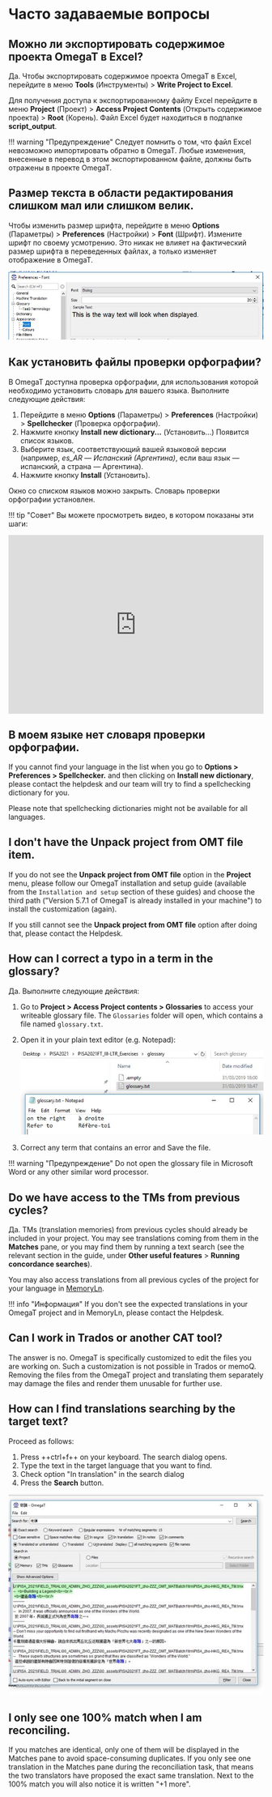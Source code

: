 # Часто задаваемые вопросы

<!--
## [ALL] How can I contact the helpdesk ?

To contact the OmegaT helpdesk for OmegaT related questions:

  * go to [https://pisa.capstan.be](https://pisa.capstan.be) (if you work on PISA) or [https://piaac.capstan.be](https://piaac.capstan.be) (if you work on PIAAC)

![](../_img/helpdesk_info.jpg)

  * Click on **Sign in** on the top right corner
  * Press **Log in with PISA-ETS** (if you work on PISA) or **Log in with PIAAC-ETS** (if you work on PIAAC)

![](../_img/log-in.jpg)

  * Enter your portal credentials (the same ones you use to preview the units on the portal). If you don't have your portal credentials, please contact your NPM or PM (if you are a cApStAn verifier)
  * Click on OmegaT Helpdesk
  * Replace the default email with your real email as explained
  * Explain your issue clearly in the Description field, write a short summary of your issue in the Subject field and attach any files you want to illustrate the issue.

All the above steps are also described in the following
-->

<!-- unnecessary because the "country's version" will always be available in the mapped repo in PISA 2025

## [VER] How can I make sure I always see the country's version in the Fuzzy matches pane ?

Before you make any changes in the project, press ++ctrl+D++ on your keyboard to generate the target files. Then go to **Project>Access project contents>root**.

You will see 3 different translation memories (.tmx) files. Copy the last one ending with "-omegat.tmx" and paste it in the **tm** folder.

![](../_img/faq_tm_copy.jpg)
-->

<!-- this does not belong in an omegat guide...

## It's been 2 days and I haven't received a notification about a reply to my ticket. Is this normal ?

This is not normal. Our policy is to reply to tickets within a maximum of 48 working hours. If you haven't received a notification, it is possible that you have not changed the e-mail address on the helpdesk. When you send us a ticket please make sure to click on the "Change Email" button.

![](../_img/qa03_change_e-mail.jpg)

Replace the fictitious e-mail TRANSLATOR_LLL_00x@project.ets.org with your real e-mail address.

![](../_img/qa04_changed.jpg)

You can also change your e-mail information by click in the top right menu after logging in.

![](../_img/qa05_emailmenu.jpg)
-->

<!-- topic:export -->

## Можно ли экспортировать содержимое проекта OmegaT в Excel?

Да. Чтобы экспортировать содержимое проекта OmegaT в Excel, перейдите в меню **Tools** (Инструменты) > **Write Project to Excel**.

Для получения доступа к экспортированному файлу Excel перейдите в меню **Project** (Проект) > **Access Project Contents** (Открыть содержимое проекта) > **Root** (Корень). Файл Excel будет находиться в подпапке **script_output**.

<!-- prettier-ignore -->
!!! warning "Предупреждение"
    Следует помнить о том, что файл Excel невозможно импортировать обратно в OmegaT. Любые изменения, внесенные в перевод в этом экспортированном файле, должны быть отражены в проекте OmegaT.

<!-- topic:font -->

## Размер текста в области редактирования слишком мал или слишком велик.

Чтобы изменить размер шрифта, перейдите в меню **Options** (Параметры) > **Preferences** (Настройки) > **Font** (Шрифт).
Измените шрифт по своему усмотрению. Это никак не влияет на фактический размер шрифта в переведенных файлах, а только изменяет отображение в OmegaT.

![](../_img/qa01_font.jpg)

<!-- topic:checks -->

## Как установить файлы проверки орфографии?

В OmegaT доступна проверка орфографии, для использования которой необходимо установить словарь для вашего языка. Выполните следующие действия:

1. Перейдите в меню **Options** (Параметры) > **Preferences** (Настройки) > **Spellchecker** (Проверка орфографии).
2. Нажмите кнопку **Install new dictionary...** (Установить...) Появится список языков.
3. Выберите язык, соответствующий вашей языковой версии (например, _es_AR — Испанский (Аргентина)_, если ваш язык — испанский, а страна — Аргентина).
4. Нажмите кнопку **Install** (Установить).

Окно со списком языков можно закрыть. Словарь проверки орфографии установлен.

<!-- prettier-ignore -->
!!! tip "Совет"
    Вы можете просмотреть видео, в котором показаны эти шаги:
    <div style="padding:69.95% 0 0 0;position:relative;"><iframe src="https://player.vimeo.com/video/780395752?h=5a92c211b3" style="position:absolute;top:0;left:0;width:100%;height:100%;" frameborder="0" allow="autoplay; fullscreen; picture-in-picture" allowfullscreen></iframe></div><script src="https://player.vimeo.com/api/player.js"></script>

<!-- ![](../_img/qa_02_spellcheck.jpg) -->

<!-- You should see the URL `[https://cat.capstan.be/OmegaT/hunspell/](https://cat.capstan.be/OmegaT/hunspell/)`. -->

<!-- topic:config -->

## В моем языке нет словаря проверки орфографии.

If you cannot find your language in the list when you go to **Options > Preferences > Spellchecker.** and then clicking on **Install new dictionary**, please contact the helpdesk and our team will try to find a spellchecking dictionary for you.

Please note that spellchecking dictionaries might not be available for all languages.

<!-- topic:config -->

## I don't have the **Unpack project from OMT file** item.

If you do not see the **Unpack project from OMT file** option in the **Project** menu, please follow our OmegaT installation and setup guide (available from the `Installation and setup` section of these guides) and choose the third path ("Version 5.7.1 of OmegaT is already installed in your machine") to install the customization (again).

If you still cannot see the **Unpack project from OMT file** option after doing that, please contact the Helpdesk.

<!--
## When I translate, I like to overwrite the source text with the target. Can I insert the source text in the target segment automatically and then start translating?

The answer is yes. To do so, go to **Options>Editor** in OmegaT. Then tick the option "Insert the source text" and press OK.

![](../_img/qa06_editor_up.jpg)

In OmegaT, when you navigate from one segment to another, the source text will be automatically inserted each time.
-->

<!-- topic:glossary -->

## How can I correct a typo in a term in the glossary?

Да. Выполните следующие действия:

1. Go to **Project > Access Project contents > Glossaries** to access your writeable glossary file. The `Glossaries` folder will open, which contains a file named `glossary.txt`.
2. Open it in your plain text editor (e.g. Notepad):

   ![](../_img/qa07_glossary_correct.jpg)

3. Correct any term that contains an error and Save the file.

<!-- prettier-ignore -->
!!! warning "Предупреждение"
    Do not open the glossary file in Microsoft Word or any other similar word processor.

<!-- topic:TMs -->

## Do we have access to the TMs from previous cycles?

Да. TMs (translation memories) from previous cycles should already be included in your project. You may see translations coming from them in the **Matches** pane, or you may find them by running a text search (see the relevant section in the guide, under **Other useful features** > **Running concordance searches**).

You may also access translations from all previous cycles of the project for your language in [MemoryLn](https://capps.capstan.be/memoryln.php).

<!-- prettier-ignore -->
!!! info "Информация"
    If you don't see the expected translations in your OmegaT project and in MemoryLn, please contact the Helpdesk.

<!--
## Is it possible to access MemoryLn with a translator account?

The answer is yes. MemoryLn can be accessed by logging in to the portal. If you have portal credentials you can access MemoryLn for your language by default, independently of the role you have in the project.
-->

<!-- topic:export -->

## Can I work in Trados or another CAT tool?

The answer is no. OmegaT is specifically customized to edit the files you are working on. Such a customization is not possible in Trados or memoQ. Removing the files from the OmegaT project and translating them separately may damage the files and render them unusable for further use.

<!-- topic:search -->

## How can I find translations searching by the target text?

Proceed as follows:

1. Press ++ctrl+f++ on your keyboard. The search dialog opens.
2. Type the text in the target language that you want to find.
3. Check option "In translation" in the search dialog
4. Press the **Search** button.

![](../_img/search_chinese.jpg)

<!-- topic:x -->

## I only see one 100% match when I am reconciling.

If you matches are identical, only one of them will be displayed in the Matches pane to avoid space-consuming duplicates. If you only see one translation in the Matches pane during the reconciliation task, that means the two translators have proposed the exact same translation. Next to the 100% match you will also notice it is written "+1 more".

<!--
## Why is my OMT package rejected in the portal and how I can fix it?

It is required that all segments are translated at the end of both translation and reconciliation tasks. To ensure this is the case, uploaded projects are checked for completion in every workflow step when you try to finish the task. If it is detected that some segments are not translated in the project, it is not possible to finish the task.

How do you know whether all segments are translated in your project? You can go to **Tools > Statistics** to obtain a report of the project statistics. If the "Remaining" or "Unique remaining" rows do not show "0", that means that some segments are not translated. Also, if you press shortcut ++ctrl+u++, OmegaT will open the next untranslated segment.

How can you fix this? You guessed it! Translate all remaining segments, then export the OMT package again, upload it again and then try to finis the task again.
-->

<!-- todo:
- move the search to its own section
-->
